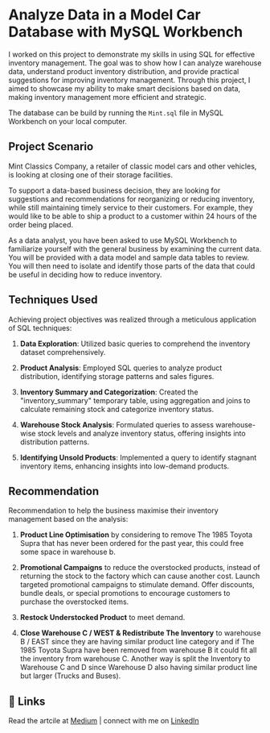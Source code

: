 # Analyze Data in a Model Car Database with MySQL Workbench

I worked on this project to demonstrate my skills in using SQL for effective inventory management. The goal was to show how I can analyze warehouse data, understand product inventory distribution, and provide practical suggestions for improving inventory management. Through this project, I aimed to showcase my ability to make smart decisions based on data, making inventory management more efficient and strategic.

The database can be build by running the `Mint.sql` file in MySQL Workbench on your local computer.

## Project Scenario

Mint Classics Company, a retailer of classic model cars and other vehicles, is looking at closing one of their storage facilities. 

To support a data-based business decision, they are looking for suggestions and recommendations for reorganizing or reducing inventory, while still maintaining timely service to their customers. For example, they would like to be able to ship a product to a customer within 24 hours of the order being placed.

As a data analyst, you have been asked to use MySQL Workbench to familiarize yourself with the general business by examining the current data. You will be provided with a data model and sample data tables to review. You will then need to isolate and identify those parts of the data that could be useful in deciding how to reduce inventory.

## Techniques Used
Achieving project objectives was realized through a meticulous application of SQL techniques:

1. **Data Exploration**: Utilized basic queries to comprehend the inventory dataset comprehensively.

2. **Product Analysis**: Employed SQL queries to analyze product distribution, identifying storage patterns and sales figures.

3. **Inventory Summary and Categorization**: Created the "inventory_summary" temporary table, using aggregation and joins to calculate remaining stock and categorize inventory status.

4. **Warehouse Stock Analysis**: Formulated queries to assess warehouse-wise stock levels and analyze inventory status, offering insights into distribution patterns.

5. **Identifying Unsold Products**: Implemented a query to identify stagnant inventory items, enhancing insights into low-demand products.

## Recommendation 
Recommendation to help the business maximise their inventory management based on the analysis:
1. **Product Line Optimisation** by considering to remove The 1985 Toyota Supra that has never been ordered for the past year, this could free some space in warehouse b. 

2. **Promotional Campaigns** to reduce the overstocked products, instead of returning the stock to the factory which can cause another cost. Launch targeted promotional campaigns to stimulate demand. Offer discounts, bundle deals, or special promotions to encourage customers to purchase the overstocked items. 

3. **Restock Understocked Product** to meet demand.

4. **Close Warehouse C / WEST & Redistribute The Inventory** to warehouse B / EAST since they are having similar product line category and if The 1985 Toyota Supra have been removed from warehouse B it could fit all the inventory from warehouse C. Another way is split the Inventory to Warehouse C and D since Warehouse D also having similar product line but larger (Trucks and Buses).

## 🔗 Links

Read the artcile at [Medium](https://medium.com/@devinirfana/looking-through-the-apps-store-data-1612792b6266) |
connect with me on [LinkedIn](https://www.linkedin.com/in/devinirfana/)
